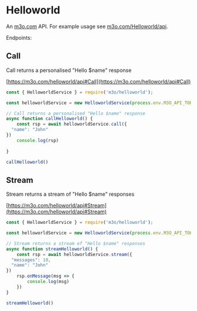 # Helloworld

An [m3o.com](https://m3o.com) API. For example usage see [m3o.com/Helloworld/api](https://m3o.com/Helloworld/api).

Endpoints:

## Call

Call returns a personalised "Hello $name" response


[https://m3o.com/helloworld/api#Call](https://m3o.com/helloworld/api#Call)

```js
const { HelloworldService } = require('m3o/helloworld');

const helloworldService = new HelloworldService(process.env.M3O_API_TOKEN)

// Call returns a personalised "Hello $name" response
async function callHelloworld() {
	const rsp = await helloworldService.call({
  "name": "John"
})
	console.log(rsp)
	
}

callHelloworld()
```
## Stream

Stream returns a stream of "Hello $name" responses


[https://m3o.com/helloworld/api#Stream](https://m3o.com/helloworld/api#Stream)

```js
const { HelloworldService } = require('m3o/helloworld');

const helloworldService = new HelloworldService(process.env.M3O_API_TOKEN)

// Stream returns a stream of "Hello $name" responses
async function streamHelloworld() {
	const rsp = await helloworldService.stream({
  "messages": 10,
  "name": "John"
})
	rsp.onMessage(msg => {
		console.log(msg)
	})
}

streamHelloworld()
```
